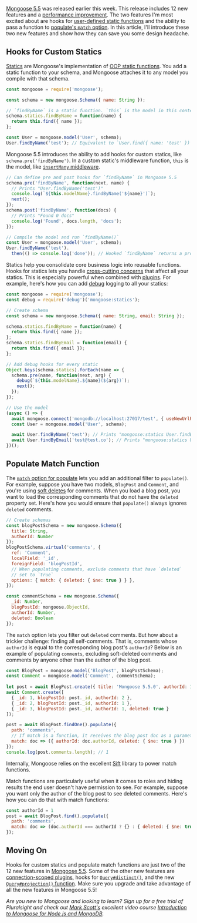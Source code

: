 [Mongoose 5.5](https://github.com/Automattic/mongoose/blob/master/History.md#550--2019-04-08) was released earlier this week. This release includes 12 new features and a [performance improvement](https://twitter.com/mongoosejs/status/1116360293981069312). The two features I'm most excited about are hooks for [user-defined static functions](https://mongoosejs.com/docs/guide.html#statics) and the ability to pass a function to [populate's `match` option](https://mongoosejs.com/docs/api.html#query_Query-populate). In this article, I'll introduce these two new features and show how they can save you some design headache.

Hooks for Custom Statics
------------------------

[Statics](https://mongoosejs.com/docs/guide.html#statics) are Mongoose's implementation of [OOP static functions](https://masteringjs.io/tutorials/fundamentals/static).
You add a static function to your schema, and Mongoose attaches it to any model you compile with that schema.

```javascript
const mongoose = require('mongoose');

const schema = new mongoose.Schema({ name: String });

// `findByName` is a static function. `this` is the model in this context.
schema.statics.findByName = function(name) {
  return this.find({ name });
};

const User = mongoose.model('User', schema);
User.findByName('test'); // Equivalent to `User.find({ name: 'test' })`
```

Mongoose 5.5 introduces the ability to add hooks for custom statics, like
`schema.pre('findByName')`. In a custom static's middleware function, `this`
is the model, like [`insertMany` middleware](https://mongoosejs.com/docs/middleware.html#types-of-middleware).

```javascript
// Can define pre and post hooks for `findByName` in Mongoose 5.5
schema.pre('findByName', function(next, name) {
  // Prints "User.findByName('test')"
  console.log(`${this.modelName}.findByName('${name}')`);
  next();
});
schema.post('findByName', function(docs) {
  // Prints "Found 0 docs"
  console.log('Found', docs.length, 'docs');
});

// Compile the model and run `findByName()`
const User = mongoose.model('User', schema);
User.findByName('test').
  then(() => console.log('done')); // Hooked `findByName` returns a promise
```

Statics help you consolidate core business logic into reusable functions.
Hooks for statics lets you handle
[cross-cutting concerns](https://en.wikipedia.org/wiki/Cross-cutting_concern)
that affect all your statics. This is especially powerful when combined with
[plugins](https://mongoosejs.com/docs/plugins.html). For example, here's how
you can add [debug](https://www.npmjs.com/package/debug) logging to all your
statics:

```javascript
const mongoose = require('mongoose');
const debug = require('debug')('mongoose:statics');

// Create schema
const schema = new mongoose.Schema({ name: String, email: String });

schema.statics.findByName = function(name) {
  return this.find({ name });
};
schema.statics.findByEmail = function(email) {
  return this.find({ email });
};

// Add debug hooks for every static
Object.keys(schema.statics).forEach(name => {
  schema.pre(name, function(next, arg) {
    debug(`${this.modelName}.${name}(${arg})`);
    next();
  });
});

// Use the model
(async () => {
  await mongoose.connect('mongodb://localhost:27017/test', { useNewUrlParser: true });
  const User = mongoose.model('User', schema);

  await User.findByName('test'); // Prints "mongoose:statics User.findByName(test) +0ms"
  await User.findByEmail('test@test.co'); // Prints "mongoose:statics User.findByEmail(test@test.co) +10ms"
})();
```

Populate Match Function
-----------------------

The [`match` option for populate](https://mongoosejs.com/docs/populate.html#query-conditions)
lets you add an additional filter to `populate()`. For example, suppose you
have two models, `BlogPost` and `Comment`, and you're using
[soft deletes](https://www.npmjs.com/package/mongoose-delete) for comments.
When you load a blog post, you want to load the corresponding comments that
do not have the `deleted` property set. Here's how you would ensure that
`populate()` always ignores `deleted` comments.

```javascript
// Create schemas
const blogPostSchema = new mongoose.Schema({
  title: String,
  authorId: Number
});
blogPostSchema.virtual('comments', {
  ref: 'Comment',
  localField: '_id',
  foreignField: 'blogPostId',
  // When populating comments, exclude comments that have `deleted`
  // set to `true`
  options: { match: { deleted: { $ne: true } } },
});

const commentSchema = new mongoose.Schema({
  _id: Number,
  blogPostId: mongoose.ObjectId,
  authorId: Number,
  deleted: Boolean
});
```

The `match` option lets you filter out `deleted` comments. But how about a
trickier challenge: finding all self-comments. That is, comments whose
`authorId` is equal to the corresponding blog post's `authorId`? Below is
an example of populating `comments`, excluding soft-deleted comments and
comments by anyone other than the author of the blog post.

```javascript
const BlogPost = mongoose.model('BlogPost', blogPostSchema);
const Comment = mongoose.model('Comment', commentSchema);
  
let post = await BlogPost.create({ title: 'Mongoose 5.5.0', authorId: 1 });
await Comment.create([
  { _id: 1, blogPostId: post._id, authorId: 2 },
  { _id: 2, blogPostId: post._id, authorId: 1 },
  { _id: 3, blogPostId: post._id, authorId: 1, deleted: true }
]);

post = await BlogPost.findOne().populate({
  path: 'comments',
  // If match is a function, it receives the blog post doc as a parameter
  match: doc => ({ authorId: doc.authorId, deleted: { $ne: true } })
});
console.log(post.comments.length); // 1
```

Internally, Mongoose relies on the excellent [Sift](https://www.npmjs.com/package/sift)
library to power match functions.

Match functions are particularly useful when it comes to roles and hiding results
the end user doesn't have permission to see. For example, suppose you want only
the author of the blog post to see deleted comments. Here's how you can
do that with match functions:

```javascript
const authorId = 1
post = await BlogPost.find().populate({
  path: 'comments',
  match: doc => (doc.authorId === authorId ? {} : { deleted: { $ne: true } })
});
```

Moving On
---------

Hooks for custom statics and populate match functions are just two of the 12
new features in [Mongoose 5.5](https://github.com/Automattic/mongoose/blob/master/History.md#550--2019-04-08).
Some of the other new features are [connection-scoped plugins](https://mongoosejs.com/docs/api.html#connection_Connection-plugin), hooks for [`Query#distinct()`](https://mongoosejs.com/docs/api.html#query_Query-distinct), and the new [`Query#projection()` function](https://mongoosejs.com/docs/api.html#query_Query-projection). Make sure you upgrade and take advantage of all the new features in Mongoose 5.5!

_Are you new to Mongoose and looking to learn? Sign up for a free trial of
Pluralsight and check out [Mark Scott's](https://www.pluralsight.com/authors/mark-scott) excellent video course [Introduction to Mongoose for Node.js and MongoDB](https://pluralsight.pxf.io/c/1321469/424552/7490?u=https%3A%2F%2Fapp.pluralsight.com%2Flibrary%2Fcourses%2Fmongoose-for-nodejs-mongodb%2Ftable-of-contents)._